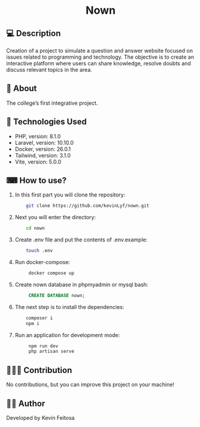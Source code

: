<h1 align="center">Nown</h1>

## 💻 Description

<p>Creation of a project to simulate a question and answer website focused on issues related to programming and technology. The objective is to create an interactive platform where users can share knowledge, resolve doubts and discuss relevant topics in the area.</p>

## 📖 About

<p>The college’s first integrative project.</p>

## 📌 Technologies Used

-   PHP, version: 8.1.0
-   Laravel, version: 10.10.0
-   Docker, version: 26.0.1
-   Tailwind, version: 3.1.0
-   Vite, version: 5.0.0

## ⌨ How to use?

1. In this first part you will clone the repository:
    ```bash
        git clone https://github.com/kevinLyf/nown.git
    ```
2. Next you will enter the directory:
    ```bash
        cd nown
    ```
3. Create .env file and put the contents of .env.example:
    ```bash
        touch .env
    ```
4. Run docker-compose:
   ```bash
        docker compose up
    ```

4. Create nown database in phpmyadmin or mysql bash:
   ```sql
        CREATE DATABASE nown;
    ```

5. The next step is to install the dependencies:
    ```bash
        composer i
        npm i
    ```

6. Run an application for development mode:
    ```bash
         npm run dev
         php artisan serve
    ```

## 🧑‍🚀🚀 Contribution

<p>No contributions, but you can improve this project on your machine!</p>

## 👩‍💻 Author

<p>Developed by Kevin Feitosa</p>
